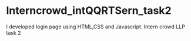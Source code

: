 # Interncrowd_intQQRTSern_task2
I developed login page using HTML,CSS and Javascript. Intern crowd LLP task 2
